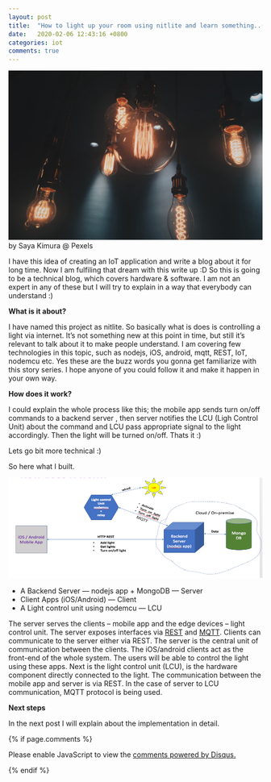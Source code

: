 ```yaml
---
layout: post
title:  "How to light up your room using nitlite and learn something..(Part 1)"
date:   2020-02-06 12:43:16 +0800
categories: iot
comments: true
---
```


![](/assets/nitlite_part_1_post_1.jpeg)
by Saya Kimura @ Pexels

I have this idea of creating an IoT application and write a blog about it for long time. Now I am fulfiling that dream with this write up :D
So this is going to be a technical blog, which covers hardware & software. I am not an expert in any of these but I will try to explain in a way that everybody can understand :)

**What is it about?**

I have named this project as nitlite. So basically what is does is controlling a light via internet. It’s not something new at this point in time, but still it’s relevant to talk about it to make people understand. I am covering few technologies in this topic, such as nodejs, iOS, android, mqtt, REST, IoT, nodemcu etc. Yes these are the buzz words you gonna get familiarize with this story series. I hope anyone of you could follow it and make it happen in your own way.

**How does it work?**

I could explain the whole process like this; the mobile app sends turn on/off commands to a backend server , then server notifies the LCU (Ligh Control Unit) about the command and LCU pass appropriate signal to the light accordingly. Then the light will be turned on/off. Thats it :)

Lets go bit more technical :)

So here what I built.

![](/assets/nitlite_part_1_post_2.png)

* A Backend Server — nodejs app + MongoDB — Server
* Client Apps (iOS/Android) — Client
* A Light control unit using nodemcu — LCU

The server serves the clients – mobile app and the edge devices – light control unit. The server exposes interfaces via [REST](https://www.restapitutorial.com/lessons/whatisrest.html) and [MQTT](http://mqtt.org/). Clients can communicate to the server either via REST. The server is the central unit of communication between the clients. The iOS/android clients act as the front-end of the whole system. The users will be able to control the light using these apps. Next is the light control unit (LCU), is the hardware component directly connected to the light. The communication between the mobile app and server is via REST. In the case of server to LCU communication, MQTT protocol is being used.


**Next steps**

In the next post I will explain about the implementation in detail.


{% if page.comments %}

<div id="disqus_thread"></div>
<script>

/**
*  RECOMMENDED CONFIGURATION VARIABLES: EDIT AND UNCOMMENT THE SECTION BELOW TO INSERT DYNAMIC VALUES FROM YOUR PLATFORM OR CMS.
*  LEARN WHY DEFINING THESE VARIABLES IS IMPORTANT: https://disqus.com/admin/universalcode/#configuration-variables*/
/*
var disqus_config = function () {
this.page.url = 'https://syam00.github.io/iot/2020/02/06/how-to-light-up-your-room-using-nitlite-part-1.html';  // Replace PAGE_URL with your page's canonical URL variable
this.page.identifier = '2020/02/06/how-to-light-up-your-room-using-nitlite-part-1'; // Replace PAGE_IDENTIFIER with your page's unique identifier variable
};
*/
(function() { // DON'T EDIT BELOW THIS LINE
var d = document, s = d.createElement('script');
s.src = 'https://https-syam00-github-io.disqus.com/embed.js';
s.setAttribute('data-timestamp', +new Date());
(d.head || d.body).appendChild(s);
})();
</script>
<noscript>Please enable JavaScript to view the <a href="https://disqus.com/?ref_noscript">comments powered by Disqus.</a></noscript>
                            
{% endif %}